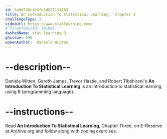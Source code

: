 ```yaml
---
id: 5a9d726c424fe3d221111103
title: An Introduction To Statistical Learning - Chapter 3
challengeType: 1
videoUrl: https://www.statlearning.com/
# forumTopicId: 301086
dashedName: stat-learning-3
ghissue: 290
womenAuthor:  Daniela Witten
---
```


# --description--

Daniela Witten, Gareth James, Trevor Hastie, and Robert Tibshirani's __An Introduction To Statistical Learning__ is an introduction to statistical learning using R (programming language).

# --instructions--

Read __An Introduction To Statistical Learning__, Chapter Three, on E-Reserve at Archive.org and follow along with coding exercises. 